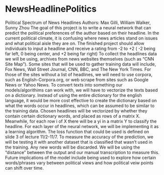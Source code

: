 # NewsHeadlinePolitics
Political Spectrum of News Headlines
Authors: Max Gilli, William Walker, Sunny Zhou
The goal of this project is to write a neural network that can predict the political preferences of the author based on their headline. In the current political climate, it is confusing where news articles stand on issues and what political aisle they are on. The finished project should allow individuals to input a headline and receive a rating from -2 to +2 ( -2 being far left, 0 being center, and +2 being far right) 
To collect the headlines data we will be using, archives from news websites themselves (such as “CNN Site Map”). Some sites that will be used to gather training data will include,  Fox News, Wall Street Journal, CNN, BBC, and The New York Times. For those of the sites without a list of headlines, we will need to use corpora, such as English-Corpora.org, or web scrape from sites such as Google News or Yahoo News.
To convert texts into something our models/algorithims can work with, we will have to vectorize the texts based on a dictionary. Instead of using the entire dictionary for the english language, it would be more cost effective to create the dictionary based on what the words occur in headlines, which can be assumed to be similar to the training data. Chosen headlines will be vectorized by whether they contain certain dictionary words, and placed as rows of a matrix X. Meanwhile, for each row i of X there will be a yi in a matrix Y to classify the headline. 
For each layer of the neural network, we will be implementing it as a learning algorithm. The loss function that could be used is defined on slide 3 of lecture 11/2-11/7. To measure the accuracy of the prediction, we will be testing it with another dataset that is classified that wasn’t used in the training. Any new words will be discarded. We will be using the “distance” between the output and our manual transcription to measure this. Future implications of the model include being used to explore how certain words/phrases vary between political views and how political veiw points can shift over time.

